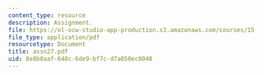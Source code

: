 ```yaml
---
content_type: resource
description: Assignment.
file: https://ol-ocw-studio-app-production.s3.amazonaws.com/courses/15-988-system-dynamics-self-study-fall-1998-spring-1999/8e8b0aaf648c6de9bf7cd7a050ec8048_assn27.pdf
file_type: application/pdf
resourcetype: Document
title: assn27.pdf
uid: 8e8b0aaf-648c-6de9-bf7c-d7a050ec8048
---
```


